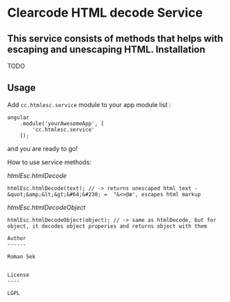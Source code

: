 Clearcode HTML decode Service
=========

This service consists of methods that helps with escaping and unescaping HTML.
Installation
--------------
TODO


Usage
------

Add ``` cc.htmlesc.service ``` module to your app module list :


```
angular
    .module('yourAwesomeApp', [
        'cc.htmlesc.service'
    ]);
```
and you are ready to go!

How to use service methods:

*htmlEsc.htmlDecode*

```
htmlEsc.htmlDecode(text); // -> returns unescaped html text - &quot;&amp;&lt;&gt;&#64;&#230; =  "&<>@æ', escapes html markup

```


*htmlEsc.htmlDecodeObject*

```
htmlEsc.htmlDecodeObject(object); // -> same as htmlDecode, but for object, it decodes object properies and returns object with them

```

```
Author
------

Roman Sek 


License
----

LGPL

